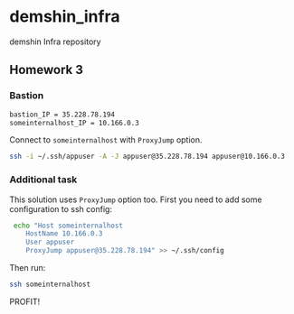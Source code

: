# demshin_infra

demshin Infra repository

## Homework 3

### Bastion

```bash
bastion_IP = 35.228.78.194
someinternalhost_IP = 10.166.0.3
```

Connect to `someinternalhost` with `ProxyJump` option.

```bash
ssh -i ~/.ssh/appuser -A -J appuser@35.228.78.194 appuser@10.166.0.3
```

### Additional task

This solution uses `ProxyJump` option too. First you need to add some configuration to ssh config:

```bash
 echo "Host someinternalhost
    HostName 10.166.0.3
    User appuser
    ProxyJump appuser@35.228.78.194" >> ~/.ssh/config
```

Then run:

```bash
ssh someinternalhost
```

PROFIT!
